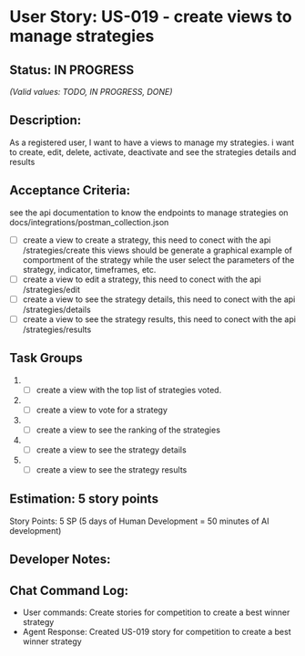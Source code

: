 # User Story: US-019 - create views to manage strategies

## Status: IN PROGRESS  
*(Valid values: TODO, IN PROGRESS, DONE)*

## Description:

As a registered user, I want to have a views to manage my strategies. i want to create, edit, delete, activate, deactivate and see the strategies details and results

## Acceptance Criteria:
 see the api documentation to know the endpoints to manage strategies on docs/integrations/postman_collection.json
- [ ] create a view to create a strategy, this need to conect with the api /strategies/create
this views should be generate a graphical example of comportment of the strategy while the user select the parameters of the strategy, indicator, timeframes, etc.
- [ ] create a view to edit a strategy, this need to conect with the api /strategies/edit
- [ ] create a view to see the strategy details, this need to conect with the api /strategies/details
- [ ] create a view to see the strategy results, this need to conect with the api /strategies/results

## Task Groups

   1. - [ ] create a view with the top list of strategies voted.
   2. - [ ] create a view to vote for a strategy
   3. - [ ] create a view to see the ranking of the strategies
   4. - [ ] create a view to see the strategy details
   5. - [ ] create a view to see the strategy results

## Estimation: 5 story points

Story Points: 5 SP (5 days of Human Development = 50 minutes of AI development)

## Developer Notes:

## Chat Command Log:

- User commands: Create stories for competition to create a best winner strategy
- Agent Response: Created US-019 story for competition to create a best winner strategy